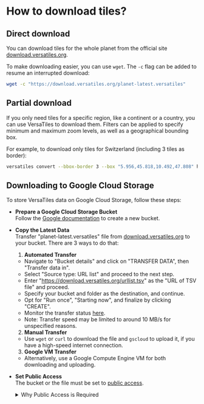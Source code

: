 # How to download tiles?

## Direct download

You can download tiles for the whole planet from the official site [download.versatiles.org](https://download.versatiles.org/).

To make downloading easier, you can use `wget`. The `-c` flag can be added to resume an interrupted download:

```bash
wget -c "https://download.versatiles.org/planet-latest.versatiles"
```

## Partial download

If you only need tiles for a specific region, like a continent or a country, you can use VersaTiles to download them. Filters can be applied to specify minimum and maximum zoom levels, as well as a geographical bounding box.

For example, to download only tiles for Switzerland (including 3 tiles as border):

```bash
versatiles convert --bbox-border 3 --box "5.956,45.818,10.492,47.808" https://download.versatiles.org/planet-latest.versatiles switzerland.versatiles
```

## Downloading to Google Cloud Storage

To store VersaTiles data on Google Cloud Storage, follow these steps:

- **Prepare a Google Cloud Storage Bucket**  
  Follow the [Google documentation](https://cloud.google.com/storage/docs/creating-buckets) to create a new bucket.

- **Copy the Latest Data**  
  Transfer "planet-latest.versatiles" file from [download.versatiles.org](https://download.versatiles.org/) to your bucket. There are 3 ways to do that:

  1. **Automated Transfer**
    - Navigate to "Bucket details" and click on "TRANSFER DATA", then "Transfer data in".
    - Select "Source type: URL list" and proceed to the next step.
    - Enter "https://download.versatiles.org/urllist.tsv" as the "URL of TSV file" and proceed.
    - Specify your bucket and folder as the destination, and continue.
    - Opt for "Run once", "Starting now", and finalize by clicking "CREATE".
    - Monitor the transfer status [here](https://console.cloud.google.com/transfer/jobs).
    - Note: Transfer speed may be limited to around 10 MB/s for unspecified reasons.

   2. **Manual Transfer**
    - Use `wget` or `curl` to download the file and `gscloud` to upload it, if you have a high-speed internet connection.

   3. **Google VM Transfer**
    - Alternatively, use a Google Compute Engine VM for both downloading and uploading.

- **Set Public Access**  
  The bucket or the file must be set to [public access](https://cloud.google.com/storage/docs/access-control/making-data-public).
  <details><summary>Why Public Access is Required</summary>
  VersaTiles currently does not support Google Cloud authentication. Therefore, public access is necessary for HTTPS retrieval. Future versions may include support for Google Cloud Run's automatic authentication. For more details, refer to [issue versatiles-rs#22](https://github.com/versatiles-org/versatiles-rs/issues/22).</details>

